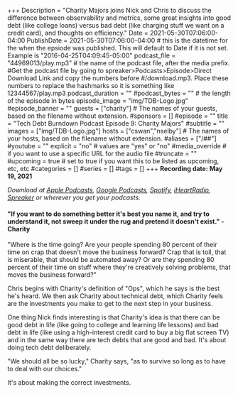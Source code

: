 +++
Description = "Charity Majors joins Nick and Chris to discuss the difference between observability and metrics, some great insights into good debt (like college loans) versus bad debt (like charging stuff we want on a credit card), and thoughts on efficiency."
Date = 2021-05-30T07:06:00-04:00
PublishDate = 2021-05-30T07:06:00-04:00 # this is the datetime for the when the epsiode was published. This will default to Date if it is not set. Example is "2016-04-25T04:09:45-05:00"
podcast_file = "44969013/play.mp3" # the name of the podcast file, after the media prefix.
#Get the podcast file by going to spreaker>Podcasts>Episode>Direct Download Link and copy the numbers before
#/download.mp3. Place these numbers to replace the hashmarks so it is something like 12344567/play.mp3 
podcast_duration = ""
#podcast_bytes = "" # the length of the episode in bytes
episode_image = "img/TDB-Logo.jpg"
#episode_banner = ""
guests = ["charity"] # The names of your guests, based on the filename without extension.
#sponsors = []
#episode = ""
title = "Tech Debt Burndown Podcast Episode 9: Charity Majors"
#subtitle = ""
images = ["img/TDB-Logo.jpg"]
hosts = ["cswan","nselby"] # The names of your hosts, based on the filename without extension.
#aliases = ["/##"]
#youtube = ""
explicit = "no" # values are "yes" or "no"
#media_override # if you want to use a specific URL for the audio file
#truncate = ""
#upcoming = true # set to true if you want this to be listed as upcoming, etc, etc
#categories = []
#series = []
#tags = []
+++
**Recording date: May 19, 2021**

*Download at [Apple Podcasts](https://podcastsconnect.apple.com/my-podcasts/the-tech-debt-burndown-podcast/1562710899), [Google Podcasts](https://podcasts.google.com/feed/aHR0cHM6Ly93d3cuc3ByZWFrZXIuY29tL3Nob3cvNDg3MzE4MC9lcGlzb2Rlcy9mZWVk), [Spotify](https://open.spotify.com/show/0t15PUgvQYNWQ6LYXJ8zkz), [iHeartRadio](https://iheart.com/podcast/81137852), [Spreaker](https://www.spreaker.com/show/the-tech-debt-burndown-podcast) or wherever you get your podcasts.*

#### "If you want to do something better it's best you name it, and try to understand it, not sweep it under the rug and pretend it doesn't exist." - Charity ####

"Where is the time going? Are your people spending 80 percent of their time on crap that doesn't move the business forward? Crap that is toil, that is miserable, that should be automated away? Or are they spending 80 percent of their time on stuff where they're creatively solving problems, that moves the business forward?"

Chris begins with Charity's definition of "Ops", which he says is the best he's heard. We then ask Charity about technical debt, which Charity feels are the investments you make to get to the next step in your business.

One thing Nick finds interesting is that Charity's idea is that there can be good debt in life (like going to college and learning life lessons) and bad debt in life (like using a high-interest credit card to buy a big flat screen TV) and in the same way there are tech debts that are good and bad. It's about doing tech debt deliberately.

"We should all be so lucky," Charity says, "as to survive so long as to have to deal with our choices." 

It's about making the correct investments. 







